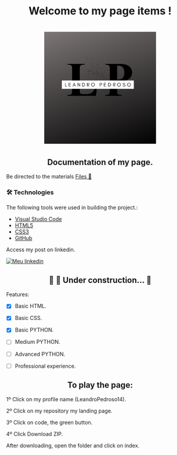 <h1 align ="center"> Welcome to my page items ! </h1>

<h1 align="center">
<img src= "components/images/Logotipo.png" width="300" height="300" />
</h1>

<h2 align="center">
Documentation of my page.
</h2>

<p>Be directed to the materials  
<a href="https://github.com/LeandroPedroso14/My-landing-page/tree/main/components">Files 📂</a></p>

### 🛠 Technologies

The following tools were used in building the project.:

- [Visual Studio Code](https://code.visualstudio.com/)
- [HTML5](https://html.spec.whatwg.org/)
- [CSS3](https://www.w3.org/TR/css3-roadmap/)
- [GitHub](https://github.com/)


Access my post on linkedin.

[![Meu linkedin](https://img.shields.io/badge/LinkedIn-0077B5?style=for-the-badge&logo=linkedin&logoColor=white)](https://www.linkedin.com/posts/leandro-pedroso14_html-css-developer-activity-7001710501369950208-avKg?utm_source=share&utm_medium=member_desktop)

<h2 align="center"> 
	🚧   🚀 Under construction...  🚧
</h2>

Features:

- [x]  Basic HTML.
- [x]  Basic CSS.
- [x]  Basic PYTHON.
- [ ]  Medium PYTHON.
- [ ]  Advanced PYTHON.
- [ ]  Professional experience.


<h2 align="center">
To play the page:
</h2>

<p>1º Click on my profile name (LeandroPedroso14).</p>
<p>2º Click on my repository my landing page.</p>
<p>3º Click on code, the green button.</p>
<p>4º Click Download ZIP.</p>

After downloading, open the folder and click on index.
